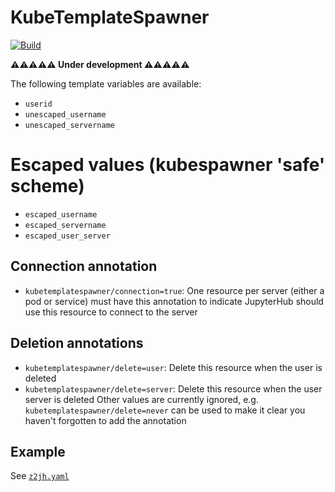 # KubeTemplateSpawner

[![Build](https://github.com/manics/jupyterhub-kubetemplatespawner/actions/workflows/workflow.yml/badge.svg)](https://github.com/manics/jupyterhub-kubetemplatespawner/actions/workflows/workflow.yml)

**⚠️⚠️⚠️⚠️⚠️ Under development ⚠️⚠️⚠️⚠️⚠️**

The following template variables are available:

- `userid`
- `unescaped_username`
- `unescaped_servername`

# Escaped values (kubespawner 'safe' scheme)

- `escaped_username`
- `escaped_servername`
- `escaped_user_server`

## Connection annotation

- `kubetemplatespawner/connection=true`: One resource per server (either a pod or service) must have this annotation to indicate JupyterHub should use this resource to connect to the server

## Deletion annotations

- `kubetemplatespawner/delete=user`: Delete this resource when the user is deleted
- `kubetemplatespawner/delete=server`: Delete this resource when the user server is deleted
  Other values are currently ignored, e.g. `kubetemplatespawner/delete=never` can be used to make it clear you haven't forgotten to add the annotation

## Example

See [`z2jh.yaml`](z2jh.yaml)

